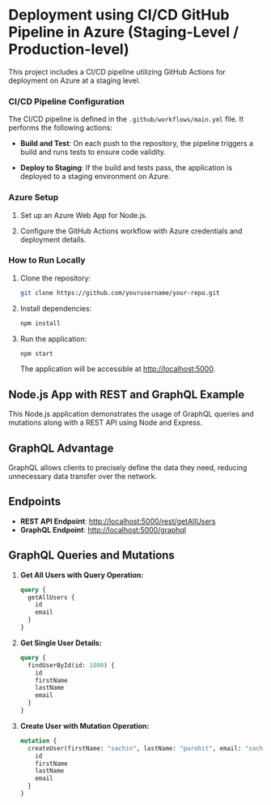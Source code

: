 # Deployment using CI/CD GitHub Pipeline in Azure (Staging-Level / Production-level)

This project includes a CI/CD pipeline utilizing GitHub Actions for deployment on Azure at a staging level.

### CI/CD Pipeline Configuration

The CI/CD pipeline is defined in the `.github/workflows/main.yml` file. It performs the following actions:

- **Build and Test**: On each push to the repository, the pipeline triggers a build and runs tests to ensure code validity.

- **Deploy to Staging**: If the build and tests pass, the application is deployed to a staging environment on Azure.

### Azure Setup

1. Set up an Azure Web App for Node.js.

2. Configure the GitHub Actions workflow with Azure credentials and deployment details.

### How to Run Locally

1. Clone the repository:

    ```bash
    git clone https://github.com/yourusername/your-repo.git
    ```

2. Install dependencies:

    ```bash
    npm install
    ```

3. Run the application:

    ```bash
    npm start
    ```

   The application will be accessible at [http://localhost:5000](http://localhost:5000).




## Node.js App with REST and GraphQL Example

This Node.js application demonstrates the usage of GraphQL queries and mutations along with a REST API using Node and Express.

## GraphQL Advantage

GraphQL allows clients to precisely define the data they need, reducing unnecessary data transfer over the network.

## Endpoints

- **REST API Endpoint**: [http://localhost:5000/rest/getAllUsers](http://localhost:5000/rest/getAllUsers)
- **GraphQL Endpoint**: [http://localhost:5000/graphql](http://localhost:5000/graphql)

## GraphQL Queries and Mutations

1. **Get All Users with Query Operation:**

    ```graphql
    query {
      getAllUsers {
        id
        email
      }
    }
    ```

2. **Get Single User Details:**

    ```graphql
    query {
      findUserById(id: 1000) {
        id
        firstName
        lastName
        email
      }
    }
    ```

3. **Create User with Mutation Operation:**

    ```graphql
    mutation {
      createUser(firstName: "sachin", lastName: "purohit", email: "sachin@sachin.com", password: "password") {
        id
        firstName
        lastName
        email
      }
    }
    ```


